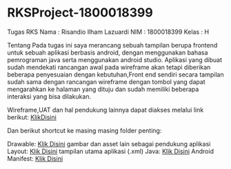 # RKSProject-1800018399
 
Tugas RKS
Nama : Risandio Ilham Lazuardi
NIM : 1800018399
Kelas : H

Tentang 
Pada tugas ini saya merancang sebuah tampilan berupa frontend untuk sebuah aplikasi berbasis android, dengan menggunakan bahasa pemrograman java serta menggunakan android studio. Aplikasi yang dibuat sudah mendekati rancangan awal pada wireframe akan tetapi diberikan beberapa penyesuaian dengan kebutuhan,Front end sendiri secara tampilan sudah sama dengan rancangan wireframe dengan tombol yang dapat mengarahkan ke halaman yang dituju dan sudah memiliki beberapa interaksi yang bisa dilakukan.

Wireframe,UAT dan hal pendukung lainnya dapat diakses melalui link berikut: [KlikDisini](https://drive.google.com/drive/folders/1R0JmIGe5AGHQP46bPfxoFgifV8cyCJ_V?usp=sharing)

Dan berikut shortcut ke masing masing folder penting:

Drawable: [Klik Disini](https://github.com/Dia-Dio/RKSProject-1800018399/tree/main/app/src/main/res/drawable) gambar dan asset lain sebagai pendukung aplikasi
Layout: [Klik Disini](https://github.com/Dia-Dio/RKSProject-1800018399/tree/main/app/src/main/res/layout) tampilan utama aplikasi (.xml)
Java: [Klik Disini](https://github.com/Dia-Dio/RKSProject-1800018399/tree/main/app/src/main/java/com/example/rks)
Android Manifest: [Klik Disini](https://github.com/Dia-Dio/RKSProject-1800018399/tree/main/app/src/main)

